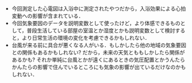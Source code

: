 - 今回測定した心電図は入浴中に測定されたやつだから，入浴効果による心拍変動への影響が含まれている．
- 今回気象要因のデータを説明変数として使ったけど，より体感できるものとして，普段生活している部屋の室温とか湿度とかも説明変数として検討すると，より日常生活の環境の変化を考慮できるかもしれない．
- 台風が来る前に具合が悪くなる人がいる．もしかしたら他の地域の気象要因との関係もあるかもしれない? だから，未来の天気とももしかしたら関係があるかも? それか単純に台風とかが遠くにあるときの気圧配置とかうんたらかんたらの影響で住んでいるところにも気象の影響が出ているだけなのかもしれない．
